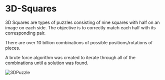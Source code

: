 # 3D-Squares

3D Squares are types of puzzles consisting of nine squares with half on an image on each side. The objective is to correctly match each half with its corresponding pair. 

There are over 10 billion combinations of possible positions/rotations of pieces.

A brute force algorithm was created to iterate through all of the combinations until a solution was found. 

![3DPuzzle](http://206.189.195.136/wp-content/uploads/2018/05/3dpuzzle.jpg "3DPuzzle")
